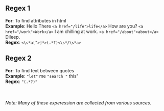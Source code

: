 ## Regex 1

<b>For</b>: To find attributes in html<br/>
<b>Example</b>: Hello There ```<a href="/life">life</a>``` How are you? ```<a href="/work">Work</a>``` I am chilling at work. ```<a href="/about">about</a>``` Dileep.<br/>
<b>Regex</b>: ```<\s*a[^>]*>(.*?)<\s*/\s*a>```<br/>


## Regex 2

<b>For</b>: To find text between quotes<br/>
<b>Example</b>: ```"let"``` me ```"search "``` this"<br/>
<b>Regex</b>: ```"(.*?)"``` <br/>


<br/>

###### Note: Many of these experession are collected from various sources.
